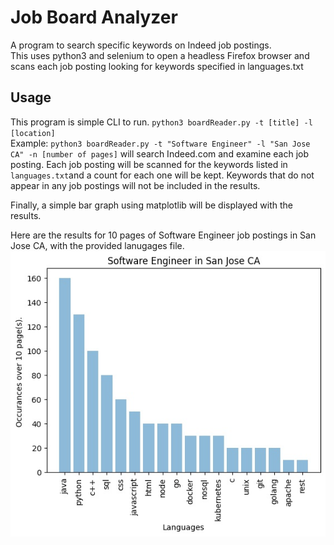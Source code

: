 # Job Board Analyzer
A program to search specific keywords on Indeed job postings. \
This uses python3 and selenium to open a headless Firefox browser and scans each job posting looking for keywords specified in languages.txt

## Usage
This program is simple CLI to run.
` python3 boardReader.py -t [title] -l [location] ` \
Example: ``` python3 boardReader.py -t "Software Engineer" -l "San Jose CA" -n [number of pages] ``` will search Indeed.com and examine each job posting. Each job posting will be scanned for the keywords listed in `languages.txt`and a count for each one will be kept. Keywords that do not appear in any job postings will not be included in the results.

Finally, a simple bar graph using matplotlib will be displayed with the results.

Here are the results for 10 pages of Software Engineer job postings in San Jose CA, with the provided lanugages file. 
![](graph.jpg)
